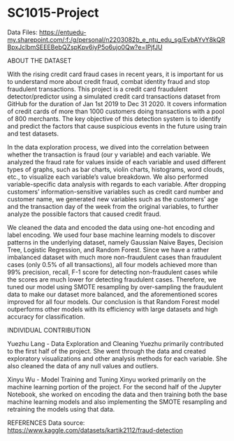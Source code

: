 # SC1015-Project

Data Files: https://entuedu-my.sharepoint.com/:f:/g/personal/n2203082b_e_ntu_edu_sg/EvbAYvY8kQRBpxJclbmSEEEBebQZspKpv6iyP5o6ujo0Qw?e=IPjfJU

ABOUT THE DATASET

With the rising credit card fraud cases in recent years, it is important for us to understand more about credit fraud, combat identity fraud and stop fraudulent transactions. This project is a credit card fraudulent detector/predictor using a simulated credit card transactions dataset from GitHub for the duration of Jan 1st 2019 to Dec 31 2020. It covers information of credit cards of more than 1000 customers doing transactions with a pool of 800 merchants. The key objective of this detection system is to identify and predict the factors that cause suspicious events in the future using train and test datasets.

In the data exploration process, we dived into the correlation between whether the transaction is fraud (our y variable) and each variable. We analyzed the fraud rate for values inside of each variable and used different types of graphs, such as bar charts, violin charts, histograms, word clouds, etc., to visualize each variable’s value breakdown. We also performed variable-specific data analysis with regards to each variable. After dropping customers’ information-sensitive variables such as credit card number and customer name, we generated new variables such as the customers’ age and the transaction day of the week from the original variables, to further analyze the possible factors that caused credit fraud.

We cleaned the data and encoded the data using one-hot encoding and label encoding. We used four base machine learning models to discover patterns in the underlying dataset, namely Gaussian Naive Bayes, Decision Tree, Logistic Regression, and Random Forest. Since we have a rather imbalanced dataset with much more non-fraudulent cases than fraudulent cases (only 0.5% of all transactions), all four models achieved more than 99% precision, recall, F-1 score for detecting non-fraudulent cases while the scores are much lower for detecting fraudulent cases. Therefore, we tuned our model using SMOTE resampling by over-sampling the fraudulent data to make our dataset more balanced, and the aforementioned scores improved for all four models. Our conclusion is that Random Forest model outperforms other models with its efficiency with large datasets and high accuracy for classification.

INDIVIDUAL CONTRIBUTION

Yuezhu Lang - Data Exploration and Cleaning Yuezhu primarily contributed to the first half of the project. She went through the data and created exploratory visualizations and other analysis methods for each variable. She also cleaned the data of any null values and outliers.

Xinyu Wu - Model Training and Tuning Xinyu worked primarily on the machine learning portion of the project. For the second half of the Jupyter Notebook, she worked on encoding the data and then training both the base machine learning models and also implementing the SMOTE resampling and retraining the models using that data.

REFERENCES Data source: https://www.kaggle.com/datasets/kartik2112/fraud-detection
